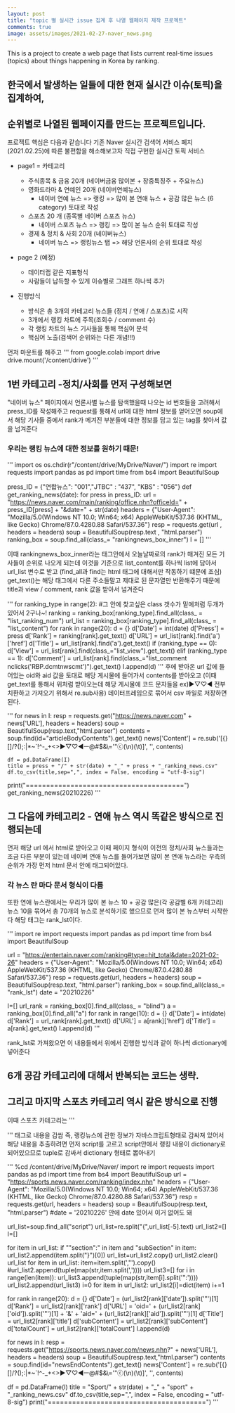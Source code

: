 ```yaml
---
layout: post
title: "topic 별 실시간 issue 집계 후 나열 웹페이지 제작 프로젝트"
comments: true
image: assets/images/2021-02-27-naver_news.png
---
```


This is a project to create a web page 
that lists current real-time issues (topics) 
about things happening in Korea by ranking.

## 한국에서 발생하는 일들에 대한 현재 실시간 이슈(토픽)을 집계하여, 
순위별로 나열된 웹페이지를 만드는 프로젝트입니다.
---
프로젝트 핵심은 다음과 같습니다 
기존 Naver 실시간 검색어 서비스 폐지(2021.02.25)에 따른 
불편함을 해소해보고자 직접 구현한 실시간 토픽 서비스

+ page1 = 카테고리
	+ 주식종목 & 금융 20개 (네이버금융 많이본 + 장중특징주 + 주요뉴스)
	+ 영화드라마 & 연예인 20개 (네이버연예뉴스)
	  + 네이버 연예 뉴스 => 랭킹 => 많이 본 연애 뉴스 + 공감 많은 뉴스 (6 category) 토대로 작성
	+ 스포츠 20 개 (종목별 네이버 스포츠 뉴스)
	  + 네이버 스포츠 뉴스 => 랭킹 => 많이 본 뉴스 순위 토대로 작성
	+ 경제 & 정치 & 사회 20개 (네이버뉴스)
	  + 네이버 뉴스 => 랭킹뉴스 탭 => 해당 언론사의 순위 토대로 작성

+ page 2 (예정)
  + 데이터랩 같은 지표형식
  + 사람들이 납득할 수 있게 이슈별로 그래프 하나씩 추가
 
+ 진행방식
  + 방식은 총 3개의 카테고리 뉴스들 (정치 / 연애 / 스포츠)로 시작
  + 3개에서 랭킹 차트에 주목(조회수 / comment 수)
  + 각 랭킹 차트의 뉴스 기사들을 통해 핵심어 분석
  + 핵심어 노출(검색어 순위와는 다른 개념!!!)

먼저 마운트를 해주고
'''
from google.colab import drive
drive.mount('/content/drive')
'''
## 1번 카테고리 -정치/사회를 먼저 구성해보면
"네이버 뉴스" 페이지에서 언론사별 뉴스를 탐색했을때
나오는 id 번호들을 고려해서 press_ID를 작성해주고
request를 통해서 url에 대한 html 정보를 얻어오면
soup에서 해당 기사들 중에서 rank가 메겨진 부분들에
대한 정보를 담고 있는 tag를 찾아서 값을 넘겨준다
### 우리는 랭킹 뉴스에 대한 정보를 원하기 때문!

'''
import os
os.chdir(r"/content/drive/MyDrive/Naver/")
import re
import requests
import pandas as pd
import time
from bs4 import BeautifulSoup

press_ID = {"연합뉴스": "001","JTBC" : "437", "KBS" : "056"}
def get_ranking_news(date):
  for press in press_ID:
    url = "https://news.naver.com/main/ranking/office.nhn?officeId=" + press_ID[press] + "&date=" + str(date)
    headers = {"User-Agent": "Mozilla/5.0(Windows NT 10.0; Win64; x64) AppleWebKit/537.36 (KHTML, like Gecko) Chrome/87.0.4280.88 Safari/537.36"}
    resp = requests.get(url , headers = headers)
    soup = BeautifulSoup(resp.text , "html.parser")
    ranking_box = soup.find_all(class_= "rankingnews_box_inner")
    I = []
'''

이때 rankingnews_box_inner라는 태그안에서 오늘날짜로의
rank가 매겨진 모든 기사들이 순위로 나오게 되는데 이것을 기준으로
list_content를 하나씩 list에 담아서 url_list 변수로 받고
(find_all과 find는 html 태그에 대해서만 작동하기 떄문에 조심)
get_text()는 해당 태그에서 다른 주소들말고 제대로 된 문자열만 반환해주기 때문에
title과 view / comment, rank 값을 받아서 넘겨준다

'''
    for ranking_type in range(2):   #그 안에 찾고싶은 class 갯수가 밑에처럼 두개가 있어서 2구나~!
      ranking = ranking_box[ranking_type].find_all(class_ = "list_ranking_num")
      url_list = ranking_box[ranking_type].find_all(class_ = "list_content")
      for rank in range(20):
        d = {}
        d['Date'] = int(date)
        d['Press'] = press
        d['Rank'] = ranking[rank].get_text()
        d['URL'] = url_list[rank].find('a')['href']
        d['Title'] = url_list[rank].find('a').get_text()
        if (ranking_type == 0):
          d['View'] = url_list[rank].find(class_="list_view").get_text()
        elif (ranking_type == 1):
          d['Comment'] = url_list[rank].find(class_="list_comment nclicks('RBP.dcmtnwscmt')").get_text()
        I.append(d)
'''
후에 받아온 url 값에 들어있는 oid와 aid 값을 토대로
해당 게시물에 들어가서 contents를 받아오고
(이때 get_text를 통해서 위처럼 받아오는데 해당 게시물에
코드 문자들을 ex)▶▽♡◀ 전부 치환하고 가져오기 위해서 re.sub사용)
데이터프레임으로 묶어서 csv 파일로 저장하면 된다.

'''
    for news in I:
      resp = requests.get("https://news.naver.com" + news['URL'], headers = headers)
      soup = BeautifulSoup(resp.text,"html.parser")
      contents = soup.find(id="articleBodyContents").get_text()
      news['Content'] = re.sub('[\{\}\[\]\/?\(\);:|*~`!^\-_+<>▶▽♡◀ㅡ@\#$&\\\=\'\"ⓒ(\n)(\t)]', '', contents)
    
    df = pd.DataFrame(I)
    title = press + "/" + str(date) + "_" + press + "_ranking_news.csv"
    df.to_csv(title,sep=",", index = False, encoding = "utf-8-sig")
  print("=======================================")
get_ranking_news(20210226)
'''

## 그 다음에 카테고리2 - 연애 뉴스 역시 똑같은 방식으로 진행되는데
먼저 해당 url 에서 html로 받아오고
이때 페이지 형식이 이전의 정치/사회 뉴스들과는 조금 다른 부분이 있는데
네이버 연애 뉴스를 들어가보면 
많이 본 연애 뉴스라는 우측의 순위가 가장 먼저
html 문서 안에 태그되어있다.
### 각 뉴스 란 마다 문서 형식이 다름

또한 연애 뉴스란에서는 우리가 많이 본 뉴스 10 + 공감 많은(각 공감별 6개 카테고리) 뉴스 10을 묶어서
총 70개의 뉴스로 분석하기로 했으므로 먼저 많이 본 뉴스부터 시작한다
해당 태그는 rank_lst이다.

'''
import re
import requests
import pandas as pd
import time
from bs4 import BeautifulSoup

url = "https://entertain.naver.com/ranking#type=hit_total&date=2021-02-26"
headers = {"User-Agent": "Mozilla/5.0(Windows NT 10.0; Win64; x64) AppleWebKit/537.36 (KHTML, like Gecko) Chrome/87.0.4280.88 Safari/537.36"}
resp = requests.get(url, headers = headers)
soup = BeautifulSoup(resp.text, "html.parser")
ranking_box = soup.find_all(class_= "rank_lst")
date = "20210226"

I=[]
url_rank = ranking_box[0].find_all(class_ = "blind")
a = ranking_box[0].find_all("a")
for rank in range(10):
  d = {}
  d['Date'] = int(date)
  d['Rank'] = url_rank[rank].get_text()
  d['URL'] = a[rank]['href']
  d['Title'] = a[rank].get_text()
  I.append(d)
'''

rank_lst로 가져왔으면 이 내용들에서
위에서 진행한 방식과 같이 하나씩 dictionary에 넣어준다

## 6개 공감 카테고리에 대해서 반복되는 코드는 생략.

## 그리고 마지막 스포츠 카테고리 역시 같은 방식으로 진행
이때 스포츠 카테고리는 
'''
<script type="text/javascript"></script>
'''
태그로 내용을 감쌈
즉, 랭킹뉴스에 관한 정보가 자바스크립트형태로 감싸져 있어서
해당 내용을 추출하려면 먼저 script를 고르고
script안에서 랭킹 내용이 dictionary로 되어있으므로
tuple로 감싸서 dictionary 형태로 뽑아내기

'''
%cd /content/drive/MyDrive/Naver/
import re
import requests
import pandas as pd
import time
from bs4 import BeautifulSoup
url = "https://sports.news.naver.com/ranking/index.nhn"
headers = {"User-Agent": "Mozilla/5.0(Windows NT 10.0; Win64; x64) AppleWebKit/537.36 (KHTML, like Gecko) Chrome/87.0.4280.88 Safari/537.36"}
resp = requests.get(url, headers = headers) 
soup = BeautifulSoup(resp.text, "html.parser")
#date = '20210226' 안에 date 있어서 이거 없어도 돼

url_list=soup.find_all("script")
url_list=re.split("{",url_list[-5].text)
url_list2=[]
I=[]

for item in url_list:
  if "\"section\":" in item and "subSection" in item:
    url_list2.append(item.split("}")[0])
url_list=url_list2.copy()
url_list2.clear()
url_list
for item in url_list:
  item=item.split(',"').copy()    #url_list2.append(tuple(map(str,item.split(','))))
  url_list3=[]
  for i in range(len(item)):
    url_list3.append(tuple(map(str,item[i].split('":'))))
  url_list2.append(url_list3)
i=0
for item in url_list2:
  url_list2[i]=dict(item)
  i+=1

for rank in range(20):
  d = {}
  d['Date'] = (url_list2[rank]['date']).split('"')[1]
  d['Rank'] = url_list2[rank]['rank']
  d['URL'] = 'oid=' +  (url_list2[rank]['oid']).split('"')[1] + '&' + 'aid=' + (url_list2[rank]['aid']).split('"')[1]
  d['Title'] = url_list2[rank]['title']
  d['subContent'] = url_list2[rank]['subContent']
  d['totalCount'] = url_list2[rank]['totalCount']
  I.append(d)

for news in I:
      resp = requests.get("https://sports.news.naver.com/news.nhn?" + news['URL'], headers = headers)
      soup = BeautifulSoup(resp.text,"html.parser")
      contents = soup.find(id="newsEndContents").get_text()
      news['Content'] = re.sub('[\{\}\[\]\/?\(\);:|*~`!^\-_+<>▶▽♡◀ㅡ@\#$&\\\=\'\"ⓒ(\n)(\t)]', '', contents)
    
df = pd.DataFrame(I)
title = "Sport/" + str(date) + "_" + "sport" + "_ranking_news.csv"
df.to_csv(title,sep=",", index = False, encoding = "utf-8-sig")
print("=======================================")
'''
